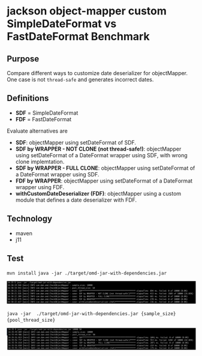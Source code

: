 # jackson object-mapper custom SimpleDateFormat vs FastDateFormat Benchmark

## Purpose
Compare different ways to customize date deserializer for objectMapper.
One case is not <code>thread-safe</code> and generates incorrect dates.

## Definitions
- **SDF** = SimpleDateFormat
- **FDF** = FastDateFormat


Evaluate alternatives are
- **SDF**: objectMapper using setDateFormat of SDF.
- **SDF by WRAPPER - NOT CLONE (not thread-safe!)**: objectMapper using setDateFormat of a DateFormat wrapper using SDF, with wrong clone implemtation.
- **SDF by WRAPPER - FULL CLONE**: objectMapper using setDateFormat of a DateFormat wrapper using SDF.
- **FDF by WRAPPER**: objectMapper using setDateFormat of a DateFormat wrapper using FDF.
- **withCustomDateDeserializer (FDF)**: objectMapper using a custom module that defines a date deserializer with FDF.


## Technology
- maven 
- j11



## Test

`mvn install`
`java -jar ./target/omd-jar-with-dependencies.jar`

![image info](./doc/pictures/pict1.png)



 `java -jar  ./target/omd-jar-with-dependencies.jar {sample_size} {pool_thread_size}`
 
 
![image info](./doc/pictures/pict2.png)


